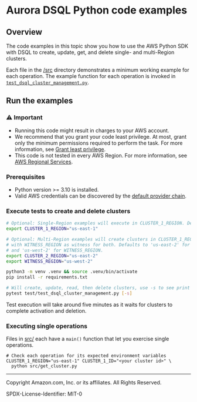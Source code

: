 # Aurora DSQL Python code examples

## Overview

The code examples in this topic show you how to use the AWS Python SDK with DSQL
to create, update, get, and delete single- and multi-Region clusters.

Each file in the [/src](src) directory demonstrates a minimum
working example for each operation. The example function for each operation is invoked
in [`test_dsql_cluster_management.py`](test/test_dsql_cluster_management.py).

## Run the examples

### ⚠️ Important

- Running this code might result in charges to your AWS account.
- We recommend that you grant your code least privilege. At most, grant only the
  minimum permissions required to perform the task. For more information, see
  [Grant least privilege](https://docs.aws.amazon.com/IAM/latest/UserGuide/best-practices.html#grant-least-privilege).
- This code is not tested in every AWS Region. For more information, see
  [AWS Regional Services](https://aws.amazon.com/about-aws/global-infrastructure/regional-product-services).

### Prerequisites

- Python version >= 3.10 is installed.
- Valid AWS credentials can be discovered by the [default provider chain](https://boto3.amazonaws.com/v1/documentation/api/latest/guide/credentials.html).

### Execute tests to create and delete clusters

```sh
# Optional: Single-Region examples will execute in CLUSTER_1_REGION. Defaults to 'us-east-1'.
export CLUSTER_1_REGION="us-east-1"

# Optional: Multi-Region examples will create clusters in CLUSTER_1_REGION and CLUSTER_2_REGION
# with WITNESS_REGION as witness for both. Defaults to 'us-east-2' for CLUSTER_2_REGION
# and 'us-west-2' for WITNESS_REGION.
export CLUSTER_2_REGION="us-east-2"
export WITNESS_REGION="us-west-2"

python3 -m venv .venv && source .venv/bin/activate
pip install -r requirements.txt

# Will create, update, read, then delete clusters, use -s to see print statements when running tests
pytest test/test_dsql_cluster_management.py [-s]
```

Test execution will take around five minutes as it waits for clusters to complete activation and deletion.

### Executing single operations

Files in [src/](src/) each have a `main()` function that let you exercise single operations.

```shell
# Check each operation for its expected environment variables
CLUSTER_1_REGION="us-east-1" CLUSTER_1_ID="<your cluster id>" \
  python src/get_cluster.py
```

---

Copyright Amazon.com, Inc. or its affiliates. All Rights Reserved.

SPDX-License-Identifier: MIT-0
